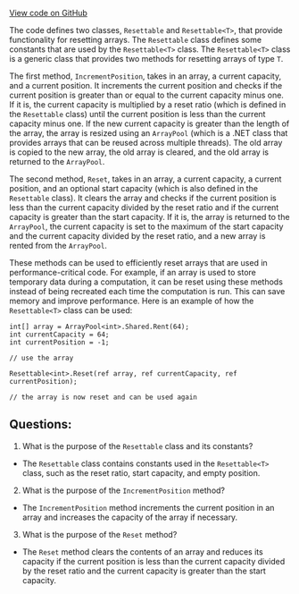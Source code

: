 [View code on GitHub](https://github.com/nethermindeth/nethermind/Nethermind.Core/Resettables/Resettable.cs)

The code defines two classes, `Resettable` and `Resettable<T>`, that provide functionality for resetting arrays. The `Resettable` class defines some constants that are used by the `Resettable<T>` class. The `Resettable<T>` class is a generic class that provides two methods for resetting arrays of type `T`.

The first method, `IncrementPosition`, takes in an array, a current capacity, and a current position. It increments the current position and checks if the current position is greater than or equal to the current capacity minus one. If it is, the current capacity is multiplied by a reset ratio (which is defined in the `Resettable` class) until the current position is less than the current capacity minus one. If the new current capacity is greater than the length of the array, the array is resized using an `ArrayPool` (which is a .NET class that provides arrays that can be reused across multiple threads). The old array is copied to the new array, the old array is cleared, and the old array is returned to the `ArrayPool`.

The second method, `Reset`, takes in an array, a current capacity, a current position, and an optional start capacity (which is also defined in the `Resettable` class). It clears the array and checks if the current position is less than the current capacity divided by the reset ratio and if the current capacity is greater than the start capacity. If it is, the array is returned to the `ArrayPool`, the current capacity is set to the maximum of the start capacity and the current capacity divided by the reset ratio, and a new array is rented from the `ArrayPool`.

These methods can be used to efficiently reset arrays that are used in performance-critical code. For example, if an array is used to store temporary data during a computation, it can be reset using these methods instead of being recreated each time the computation is run. This can save memory and improve performance. Here is an example of how the `Resettable<T>` class can be used:

```
int[] array = ArrayPool<int>.Shared.Rent(64);
int currentCapacity = 64;
int currentPosition = -1;

// use the array

Resettable<int>.Reset(ref array, ref currentCapacity, ref currentPosition);

// the array is now reset and can be used again
```
## Questions: 
 1. What is the purpose of the `Resettable` class and its constants?
- The `Resettable` class contains constants used in the `Resettable<T>` class, such as the reset ratio, start capacity, and empty position.

2. What is the purpose of the `IncrementPosition` method?
- The `IncrementPosition` method increments the current position in an array and increases the capacity of the array if necessary.

3. What is the purpose of the `Reset` method?
- The `Reset` method clears the contents of an array and reduces its capacity if the current position is less than the current capacity divided by the reset ratio and the current capacity is greater than the start capacity.